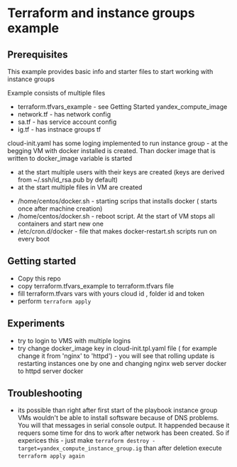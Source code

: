 # Terraform and instance groups example

## Prerequisites
This example provides basic info and starter files to start working with instance groups

Example consists of multiple files
- terraform.tfvars_example - see Getting Started yandex_compute_image
- network.tf - has network config
- sa.tf - has service account config
- ig.tf - has instnace groups tf


cloud-init.yaml has some loging implemented to run instance group - at the begging VM with docker installed is created. Than docker image that is written to docker_image variable is started
- at the start multiple users with their keys are created (keys are derived from ~/.ssh/id_rsa.pub by default)
- at the start multiple files in VM are created
* /home/centos/docker.sh - starting scrips that installs docker ( starts once after machine creation)
* /home/centos/docker.sh - reboot script. At the start of VM stops all containers and start new one
* /etc/cron.d/docker - file that makes docker-restart.sh scripts run on every boot


## Getting started

- Copy this repo
- copy terraform.tfvars_example to terraform.tfvars file
- fill  terraform.tfvars vars with yours cloud id , folder id and token
- perform `terraform apply`

## Experiments

- try to login to VMS with multiple logins
- try change docker_image key in cloud-init.tpl.yaml file ( for example change it from 'nginx' to 'httpd') - you will see that rolling update is restarting instances one by one and changing nginx web server docker to httpd server docker


## Troubleshooting
- its possible than right after first start of the playbook instance group VMs wouldn't be able to install softsware because of DNS problems. You will that messages in serial console output. It happended because it requers some time for dns to work after network has been created. So if experices this - just make `terraform destroy -target=yandex_compute_instance_group.ig` than after deletion execute `terraform apply again`
